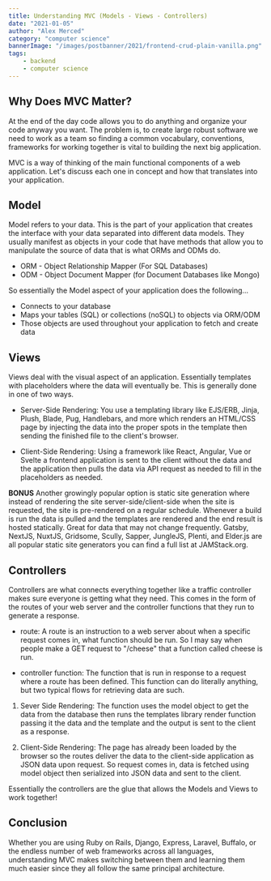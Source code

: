 ```yaml
---
title: Understanding MVC (Models - Views - Controllers)
date: "2021-01-05"
author: "Alex Merced"
category: "computer science"
bannerImage: "/images/postbanner/2021/frontend-crud-plain-vanilla.png"
tags:
    - backend
    - computer science
---
```


## Why Does MVC Matter?

At the end of the day code allows you to do anything and organize your code anyway you want. The problem is, to create large robust software we need to work as a team so finding a common vocabulary, conventions, frameworks for working together is vital to building the next big application.

MVC is a way of thinking of the main functional components of a web application. Let's discuss each one in concept and how that translates into your application.

## Model

Model refers to your data. This is the part of your application that creates the interface with your data separated into different data models. They usually manifest as objects in your code that have methods that allow you to manipulate the source of data that is what ORMs and ODMs do.

- ORM - Object Relationship Mapper (For SQL Databases)
- ODM - Object Document Mapper (for Document Databases like Mongo)

So essentially the Model aspect of your application does the following...

- Connects to your database
- Maps your tables (SQL) or collections (noSQL) to objects via ORM/ODM
- Those objects are used throughout your application to fetch and create data

## Views

Views deal with the visual aspect of an application. Essentially templates with placeholders where the data will eventually be. This is generally done in one of two ways.

- Server-Side Rendering: You use a templating library like EJS/ERB, Jinja, Plush, Blade, Pug, Handlebars, and more which renders an HTML/CSS page by injecting the data into the proper spots in the template then sending the finished file to the client's browser.

- Client-Side Rendering: Using a framework like React, Angular, Vue or Svelte a frontend application is sent to the client without the data and the application then pulls the data via API request as needed to fill in the placeholders as needed.

**BONUS** Another growingly popular option is static site generation where instead of rendering the site server-side/client-side when the site is requested, the site is pre-rendered on a regular schedule. Whenever a build is run the data is pulled and the templates are rendered and the end result is hosted statically. Great for data that may not change frequently. Gatsby, NextJS, NuxtJS, Gridsome, Scully, Sapper, JungleJS, Plenti, and Elder.js are all popular static site generators you can find a full list at JAMStack.org.

## Controllers

Controllers are what connects everything together like a traffic controller makes sure everyone is getting what they need. This comes in the form of the routes of your web server and the controller functions that they run to generate a response.

- route: A route is an instruction to a web server about when a specific request comes in, what function should be run. So I may say when people make a GET request to "/cheese" that a function called cheese is run.

- controller function: The function that is run in response to a request where a route has been defined. This function can do literally anything, but two typical flows for retrieving data are such.

1. Sever Side Rendering: The function uses the model object to get the data from the database then runs the templates library render function passing it the data and the template and the output is sent to the client as a response.

2. Client-Side Rendering: The page has already been loaded by the browser so the routes deliver the data to the client-side application as JSON data upon request. So request comes in, data is fetched using model object then serialized into JSON data and sent to the client.

Essentially the controllers are the glue that allows the Models and Views to work together!

## Conclusion

Whether you are using Ruby on Rails, Django, Express, Laravel, Buffalo, or the endless number of web frameworks across all languages, understanding MVC makes switching between them and learning them much easier since they all follow the same principal architecture.